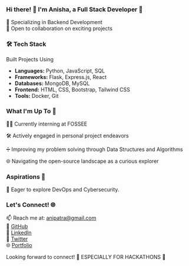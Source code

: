 ### Hi there! 👋 I'm Anisha, a Full Stack Developer 🚀

🎯 Specializing in Backend Development  
🤝 Open to collaboration on exciting projects  

### 🛠️ Tech Stack  
Built Projects Using
- **Languages:** Python, JavaScript, SQL
- **Frameworks:** Flask, Express.js, React
- **Databases:** MongoDB, MySQL
- **Frontend:** HTML, CSS, Bootstrap, Tailwind CSS
- **Tools:** Docker, Git


### What I'm Up To 🚀
👩‍💻 Currently interning at FOSSEE 

🛠️ Actively engaged in personal project endeavors  

➗ Improving my problem solving through Data Structures and Algorithms 

🌐 Navigating the open-source landscape as a curious explorer


### Aspirations 🌈
🚀 Eager to explore DevOps and Cybersecurity.

### Let's Connect! 🌐
📫 Reach me at: anipatra@gmail.com  
🔗 [GitHub](https://github.com/ap766)  
🔗 [LinkedIn](https://www.linkedin.com/in/anishapatra/)  
🔗 [Twitter](https://twitter.com/anisha_908)  
🌐 [Portfolio](anisha7.netlify.app)

Looking forward to connect! 🚀 ESPECIALLY FOR HACKATHONS 🥲
